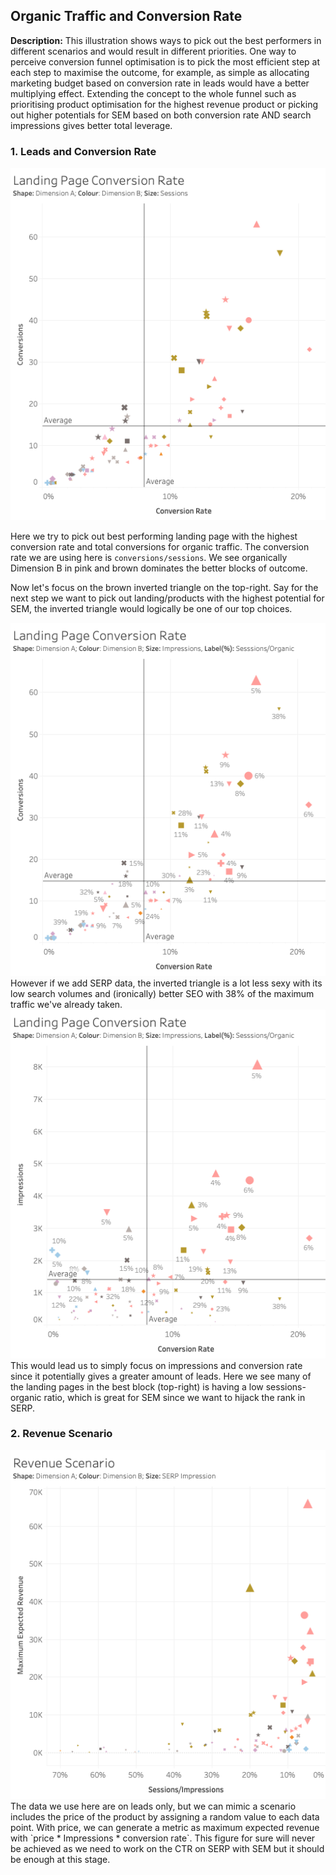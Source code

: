 ## Organic Traffic and Conversion Rate

**Description:** This illustration shows ways to pick out the best performers in different scenarios and would result in different priorities. One way to perceive conversion funnel optimisation is to pick the most efficient step at each step to maximise the outcome, for example, as simple as allocating marketing budget based on conversion rate in leads would have a better multiplying effect. Extending the concept to the whole funnel such as prioritising product optimisation for the highest revenue product or picking out higher potentials for SEM based on both conversion rate AND search impressions gives better total leverage.


### 1. Leads and Conversion Rate
<img src="images/conversion_rate_session.png?raw=true"/>

Here we try to pick out best performing landing page with the highest conversion rate and total conversions for organic traffic. The conversion rate we are using here is `conversions/sessions`. We see organically Dimension B in pink and brown dominates the better blocks of outcome.

Now let's focus on the brown inverted triangle on the top-right. Say for the next step we want to pick out landing/products with the highest potential for SEM, the inverted triangle would logically be one of our top choices. 


<img src="images/conversion_rate_impression.png?raw=true"/>
However if we add SERP data, the inverted triangle is a lot less sexy with its low search volumes and (ironically) better SEO with 38% of the maximum traffic we've already taken.

<img src="images/conversion_rate_impression_2.png?raw=true"/>
This would lead us to simply focus on impressions and conversion rate since it potentially gives a greater amount of leads. Here we see many of the landing pages in the best block (top-right) is having a low sessions-organic ratio, which is great for SEM since we want to hijack the rank in SERP.


### 2. Revenue Scenario
<img src="images/revenue_scenario.png?raw=true"/>
The data we use here are on leads only, but we can mimic a scenario includes the price of the product by assigning a random value to each data point. With price, we can generate a metric as maximum expected revenue with `price * Impressions * conversion rate`. This figure for sure will never be achieved as we need to work on the CTR on SERP with SEM but it should be enough at this stage.


